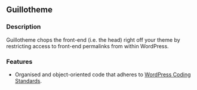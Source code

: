 ## Guillotheme 

### Description

Guillotheme chops the front-end (i.e. the head) right off your theme by restricting access to front-end permalinks from within WordPress.

### Features

* Organised and object-oriented code that adheres to [WordPress Coding Standards](https://github.com/WordPress/WordPress-Coding-Standards).